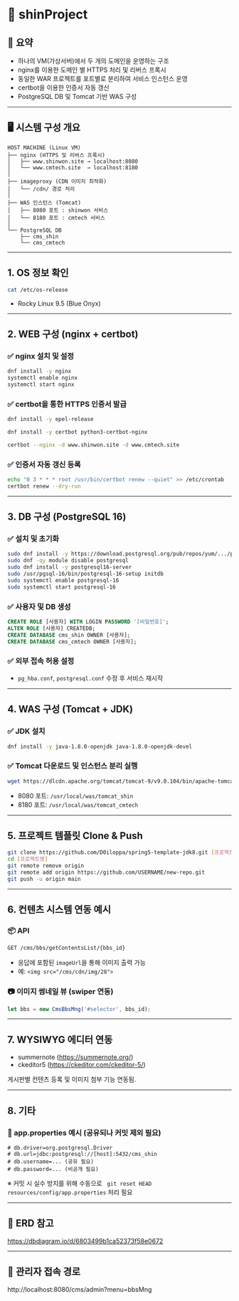 # 📘 shinProject

## 📌 요약

- 하나의 VM(가상서버)에서 두 개의 도메인을 운영하는 구조
- nginx를 이용한 도메인 별 HTTPS 처리 및 리버스 프록시
- 동일한 WAR 프로젝트를 포트별로 분리하여 서비스 인스턴스 운영
- certbot을 이용한 인증서 자동 갱신
- PostgreSQL DB 및 Tomcat 기반 WAS 구성

---

## 🖥️ 시스템 구성 개요

```
HOST MACHINE (Linux VM)
├── nginx (HTTPS 및 리버스 프록시)
│   ├── www.shinwon.site → localhost:8080
│   └── www.cmtech.site  → localhost:8180
│
├── imageproxy (CDN 이미지 최적화)
│   └── /cdn/ 경로 처리
│
├── WAS 인스턴스 (Tomcat)
│   ├── 8080 포트 : shinwon 서비스
│   └── 8180 포트 : cmtech 서비스
│
└── PostgreSQL DB
    ├── cms_shin
    └── cms_cmtech
```

---

## 1. OS 정보 확인

```bash
cat /etc/os-release
```
- Rocky Linux 9.5 (Blue Onyx)

---

## 2. WEB 구성 (nginx + certbot)

### ✅ nginx 설치 및 설정
```bash
dnf install -y nginx
systemctl enable nginx
systemctl start nginx
```

### ✅ certbot을 통한 HTTPS 인증서 발급
```bash
dnf install -y epel-release

dnf install -y certbot python3-certbot-nginx

certbot --nginx -d www.shinwon.site -d www.cmtech.site
```

### ✅ 인증서 자동 갱신 등록
```bash
echo "0 3 * * * root /usr/bin/certbot renew --quiet" >> /etc/crontab
certbot renew --dry-run
```

---

## 3. DB 구성 (PostgreSQL 16)

### ✅ 설치 및 초기화
```bash
sudo dnf install -y https://download.postgresql.org/pub/repos/yum/.../pgdg-redhat-repo-latest.noarch.rpm
sudo dnf -qy module disable postgresql
sudo dnf install -y postgresql16-server
sudo /usr/pgsql-16/bin/postgresql-16-setup initdb
sudo systemctl enable postgresql-16
sudo systemctl start postgresql-16
```

### ✅ 사용자 및 DB 생성
```sql
CREATE ROLE [사용자] WITH LOGIN PASSWORD '[비밀번호]';
ALTER ROLE [사용자] CREATEDB;
CREATE DATABASE cms_shin OWNER [사용자];
CREATE DATABASE cms_cmtech OWNER [사용자];
```

### ✅ 외부 접속 허용 설정
- `pg_hba.conf`, `postgresql.conf` 수정 후 서비스 재시작

---

## 4. WAS 구성 (Tomcat + JDK)

### ✅ JDK 설치
```bash
dnf install -y java-1.8.0-openjdk java-1.8.0-openjdk-devel
```

### ✅ Tomcat 다운로드 및 인스턴스 분리 실행
```bash
wget https://dlcdn.apache.org/tomcat/tomcat-9/v9.0.104/bin/apache-tomcat-9.0.104.tar.gz
```
- 8080 포트: `/usr/local/was/tomcat_shin`
- 8180 포트: `/usr/local/was/tomcat_cmtech`

---

## 5. 프로젝트 템플릿 Clone & Push

```bash
git clone https://github.com/D0iloppa/spring5-template-jdk8.git [프로젝트명]
cd [프로젝트명]
git remote remove origin
git remote add origin https://github.com/USERNAME/new-repo.git
git push -u origin main
```

---

## 6. 컨텐츠 시스템 연동 예시

### 📦 API
```bash
GET /cms/bbs/getContentsList/{bbs_id}
```
- 응답에 포함된 `imageUrl`을 통해 이미지 출력 가능
- 예: `<img src="/cms/cdn/img/28">`

### 📷 이미지 썸네일 뷰 (swiper 연동)
```js
let bbs = new CmsBbsMng('#selector', bbs_id);
```

---

## 7. WYSIWYG 에디터 연동

- summernote (https://summernote.org/)
- ckeditor5 (https://ckeditor.com/ckeditor-5/)

게시판별 컨텐츠 등록 및 이미지 첨부 기능 연동됨.

---

## 8. 기타

### 📁 app.properties 예시 (공유되나 커밋 제외 필요)
```properties
# db.driver=org.postgresql.Driver
# db.url=jdbc:postgresql://[host]:5432/cms_shin
# db.username=... (공유 필요)
# db.password=... (비공개 필요)
```
※ 커밋 시 실수 방지를 위해 수동으로 ` git reset HEAD resources/config/app.properties` 처리 필요

---

## 🔗 ERD 참고
https://dbdiagram.io/d/6803499b1ca52373f58e0672

---

## 📎 관리자 접속 경로
http://localhost:8080/cms/admin?menu=bbsMng

